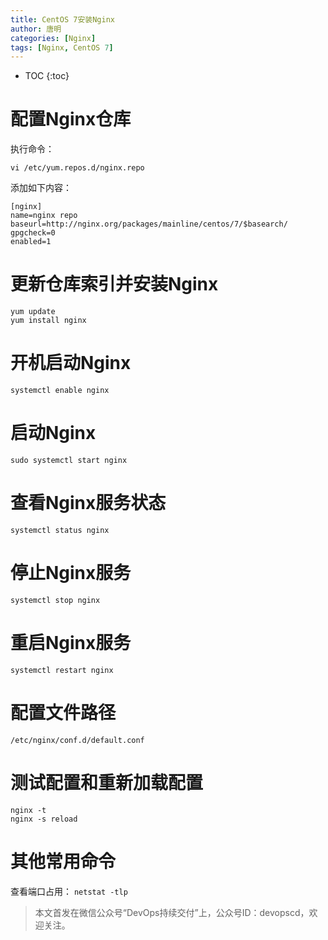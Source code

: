 ```yaml
---
title: CentOS 7安装Nginx
author: 唐明
categories: [Nginx]
tags: [Nginx, CentOS 7]
---
```

* TOC
{:toc}

# 配置Nginx仓库

执行命令：

`vi /etc/yum.repos.d/nginx.repo`

添加如下内容：

<!--以上为摘要内容-->

```
[nginx]
name=nginx repo
baseurl=http://nginx.org/packages/mainline/centos/7/$basearch/
gpgcheck=0
enabled=1
```

# 更新仓库索引并安装Nginx

```
yum update
yum install nginx
```

# 开机启动Nginx

`systemctl enable nginx`

# 启动Nginx

`sudo systemctl start nginx`

# 查看Nginx服务状态

`systemctl status nginx`

# 停止Nginx服务

`systemctl stop nginx`

# 重启Nginx服务

`systemctl restart nginx`

# 配置文件路径

`/etc/nginx/conf.d/default.conf`

# 测试配置和重新加载配置

```
nginx -t
nginx -s reload
```

# 其他常用命令

查看端口占用：
`netstat -tlp`
>本文首发在微信公众号“DevOps持续交付”上，公众号ID：devopscd，欢迎关注。